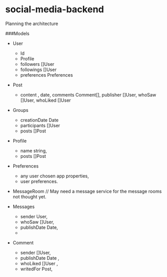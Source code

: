 # social-media-backend


Planning the architecture

###Models
* User
  * Id
  * Profile
  * followers []User
  * followings []User
  * preferences Preferences

* Post
    * content , date, comments Comment[], publisher []User, whoSaw []User, whoLiked []User
* Groups
    * creationDate Date
    * participants []User
    * posts []Post
* Profile
    * name string, 
    * posts []Post
* Preferences
    * any user chosen app properties,
    * user preferences.

* MessageRoom // May need a message service for the message rooms not thought yet.
    
* Messages
  * sender User, 
  * whoSaw []User,
  * publishDate Date, 
  * 

* Comment
  * sender []User, 
  * publishDate Date , 
  * whoLiked []User ,
  * writedFor Post, 

    
